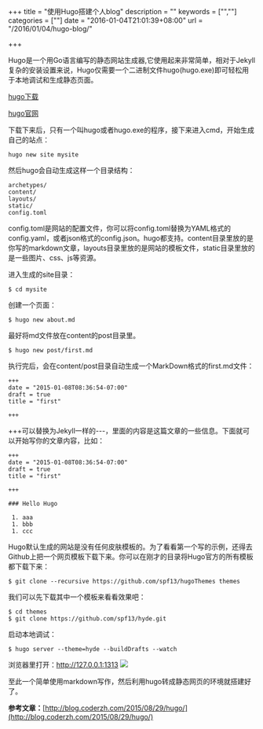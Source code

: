 +++
title = "使用Hugo搭建个人blog"
description = ""
keywords = ["",""]
categories = [""]
date = "2016-01-04T21:01:39+08:00"
url = "/2016/01/04/hugo-blog/"

+++

Hugo是一个用Go语言编写的静态网站生成器,它使用起来非常简单<!--more-->，相对于Jekyll复杂的安装设置来说，Hugo仅需要一个二进制文件hugo(hugo.exe)即可轻松用于本地调试和生成静态页面。

[hugo下载](https://github.com/spf13/hugo/releases)

[hugo官网](http://gohugo.io/)

下载下来后，只有一个叫hugo或者hugo.exe的程序，接下来进入cmd，开始生成自己的站点：

    hugo new site mysite
然后hugo会自动生成这样一个目录结构：

    archetypes/
    content/
    layouts/
    static/
    config.toml

config.toml是网站的配置文件，你可以将config.toml替换为YAML格式的config.yaml，或者json格式的config.json。hugo都支持。content目录里放的是你写的markdown文章，layouts目录里放的是网站的模板文件，static目录里放的是一些图片、css、js等资源。

进入生成的site目录：

    $ cd mysite


创建一个页面：

    $ hugo new about.md

最好将md文件放在content的post目录里。
    
    $ hugo new post/first.md

执行完后，会在content/post目录自动生成一个MarkDown格式的first.md文件：

    +++
    date = "2015-01-08T08:36:54-07:00"
    draft = true
    title = "first"
     
    +++

+++可以替换为Jekyll一样的---，里面的内容是这篇文章的一些信息。下面就可以开始写你的文章内容，比如：

    +++
    date = "2015-01-08T08:36:54-07:00"
    draft = true
    title = "first"
     
    +++
    
    ### Hello Hugo
    
     1. aaa
     1. bbb
     1. ccc
    
Hugo默认生成的网站是没有任何皮肤模板的。为了看看第一个写的示例，还得去Github上把一个网页模板下载下来。你可以在刚才的目录将Hugo官方的所有模板都下载下来：

    $ git clone --recursive https://github.com/spf13/hugoThemes themes

我们可以先下载其中一个模板来看看效果吧：

    $ cd themes
    $ git clone https://github.com/spf13/hyde.git


启动本地调试：

    $ hugo server --theme=hyde --buildDrafts --watch


浏览器里打开：http://127.0.0.1:1313
![](http://i.imgur.com/YuenLjb.png)

至此一个简单使用markdown写作，然后利用hugo转成静态网页的环境就搭建好了。

**参考文章：**[http://blog.coderzh.com/2015/08/29/hugo/](http://blog.coderzh.com/2015/08/29/hugo/)




